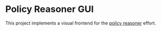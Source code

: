 # Policy Reasoner GUI
This project implements a visual frontend for the [policy reasoner](https://github.com/epi-project/policy-reasoner) effort.
